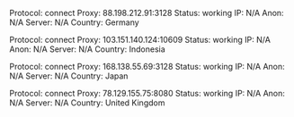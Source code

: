 Protocol: connect
Proxy: 88.198.212.91:3128
Status: working
IP: N/A
Anon: N/A
Server: N/A
Country: Germany

Protocol: connect
Proxy: 103.151.140.124:10609
Status: working
IP: N/A
Anon: N/A
Server: N/A
Country: Indonesia

Protocol: connect
Proxy: 168.138.55.69:3128
Status: working
IP: N/A
Anon: N/A
Server: N/A
Country: Japan

Protocol: connect
Proxy: 78.129.155.75:8080
Status: working
IP: N/A
Anon: N/A
Server: N/A
Country: United Kingdom

